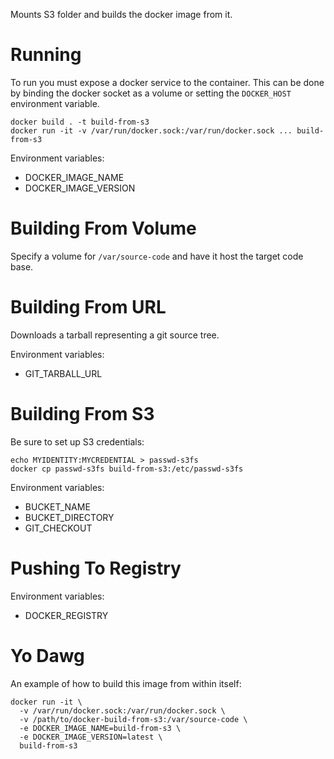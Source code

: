 Mounts S3 folder and builds the docker image from it.

Running
=======

To run you must expose a docker service to the container.
This can be done by binding the docker socket as a volume or setting the `DOCKER_HOST` environment variable.

```
docker build . -t build-from-s3
docker run -it -v /var/run/docker.sock:/var/run/docker.sock ... build-from-s3
```

Environment variables:

- DOCKER_IMAGE_NAME
- DOCKER_IMAGE_VERSION


Building From Volume
====================

Specify a volume for `/var/source-code` and have it host the target code base.


Building From URL
=================

Downloads a tarball representing a git source tree.

Environment variables:

- GIT_TARBALL_URL


Building From S3
================

Be sure to set up S3 credentials:
```
echo MYIDENTITY:MYCREDENTIAL > passwd-s3fs
docker cp passwd-s3fs build-from-s3:/etc/passwd-s3fs
```

Environment variables:

- BUCKET_NAME
- BUCKET_DIRECTORY
- GIT_CHECKOUT


Pushing To Registry
===================

Environment variables:

- DOCKER_REGISTRY


Yo Dawg
=======

An example of how to build this image from within itself:

```
docker run -it \
  -v /var/run/docker.sock:/var/run/docker.sock \
  -v /path/to/docker-build-from-s3:/var/source-code \
  -e DOCKER_IMAGE_NAME=build-from-s3 \
  -e DOCKER_IMAGE_VERSION=latest \
  build-from-s3
```
